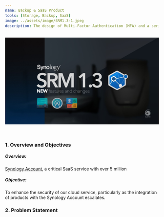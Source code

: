 ```yaml
---
name: Backup & SaaS Product
tools: [Storage, Backup, SaaS]
image: ../assets/image/SRM1.3-1.jpeg
description: The design of Multi-Factor Authentication (MFA) and a series of product features was implemented to enhance the security of our cloud service, Synology Account, which has 5 million users. The project involved collaboration with 6 developers over a period of more than 6 months.
---
```

 ![image](../assets/image/SRM1.3-2.jpeg)   


<br>

### **1. Overview and Objectives**
##### **Overview:**
[Synology Account](https://www.synology.com/en-global/synology-account), a critical SaaS service with over 5 million 

##### **Objective:**

To enhance the security of our cloud service, particularly as the integration of products with the Synology Account escalates.


### **2. Problem Statement**


 